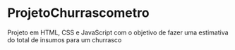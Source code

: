 # ProjetoChurrascometro
 Projeto em HTML, CSS e JavaScript com o objetivo de fazer uma estimativa do total de insumos para um churrasco
